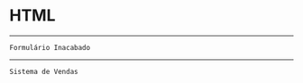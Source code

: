 # HTML

------------------------------------------------

    Formulário Inacabado
    

------------------------------------------------

    Sistema de Vendas
